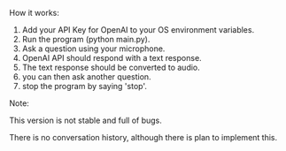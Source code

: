 How it works:
1. Add your API Key for OpenAI to your OS environment variables.
2. Run the program (python main.py).
3. Ask a question using your microphone.
4. OpenAI API should respond with a text response.
5. The text response should be converted to audio.
5. you can then ask another question. 
6. stop the program by saying 'stop'.




Note:

This version is not stable and full of bugs.

There is no conversation history, although there is plan to implement this.